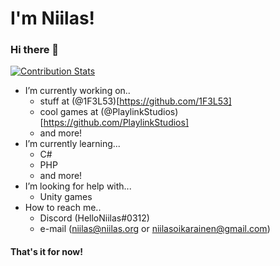 # I'm Niilas!
### Hi there 👋

[![Contribution Stats](https://github-contribution-stats.vercel.app/api/?username=helloniilas)](https://github.com/LordDashMe/github-contribution-stats/)

- I’m currently working on..
    - stuff at (@1F3L53)[https://github.com/1F3L53]
    - cool games at (@PlaylinkStudios)[https://github.com/PlaylinkStudios]
    - and more!
- I’m currently learning...
    - C#
    - PHP
    - and more!
- I’m looking for help with...
    - Unity games
- How to reach me..
    - Discord (HelloNiilas#0312)
    - e-mail (niilas@niilas.org or niilasoikarainen@gmail.com)
#### That's it for now!
